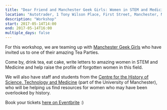 ```yaml
---
title: "Dear Friend and Manchester Geek Girls: Women in STEM and Medicine"
location: "Autotrader, 1 Tony Wilson Place, First Street, Manchester, M15 4FN"
description: "Workshop"
start: 2017-05-14T14:00
end: 2017-05-14T16:00
multiple_days: false
---
```


For this workshop, we are teaming up with [Manchester Geek Girls](https://manchestergirlgeeks.com/) who have invited us to one of their amazing Tea Parties.

Come by, drink tea, eat cake, write letters to amazing women in STEM and Medicine and help raise the profile of forgotten women in this field.

We will also have staff and students from the [Centre for the History of Science, Technology and Medicine](http://www.chstm.manchester.ac.uk/) (part of the University of Manchester), who will be helping us find resources for women who may have been overlooked by history.

Book your tickets [here on Eventbrite](https://www.eventbrite.co.uk/e/ggtp-70-dear-friend-tickets-33363302536) :)
